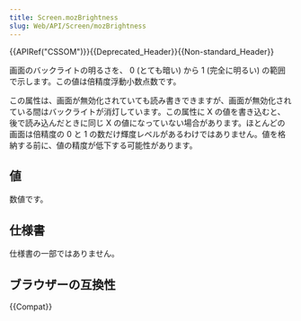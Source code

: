 ```yaml
---
title: Screen.mozBrightness
slug: Web/API/Screen/mozBrightness
---
```


{{APIRef("CSSOM")}}{{Deprecated_Header}}{{Non-standard_Header}}

画面のバックライトの明るさを、 0 (とても暗い) から 1 (完全に明るい) の範囲で示します。この値は倍精度浮動小数点数です。

この属性は、画面が無効化されていても読み書きできますが、画面が無効化されている間はバックライトが消灯しています。この属性に X の値を書き込むと、後で読み込んだときに同じ X の値になっていない場合があります。ほとんどの画面は倍精度の 0 と 1 の数だけ輝度レベルがあるわけではありません。値を格納する前に、値の精度が低下する可能性があります。

## 値

数値です。

## 仕様書

仕様書の一部ではありません。

## ブラウザーの互換性

{{Compat}}
